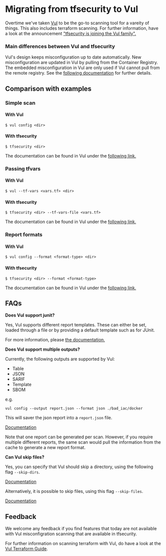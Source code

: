 # Migrating from tfsecurity to Vul
Overtime we've taken [Vul][vul] to be the go-to scanning tool for a vareity of things. This also includes terraform scanning. For further information, have a look at the announcement ["tfsecurity is joining the Vul family".](https://github.com/khulnasoft-lab/tfsecurity/discussions/1994)

### Main differences between Vul and tfsecurity

Vul's design keeps misconfiguration up to date automatically. New misconfiguration are updated in Vul by pulling from the Container Registry. The embedded misconfiguration in Vul are only used if Vul cannot pull from the remote registry. See the [following documentation](https://khulnasoft-lab.github.io/vul/v0.41/docs/scanner/misconfiguration/policy/builtin/#policy-distribution) for further details.

## Comparison with examples
### Simple scan
#### With Vul
```shell
$ vul config <dir>
```
#### With tfsecurity
```shell
$ tfsecurity <dir>
```

The documentation can be found in Vul under the [following link.](https://khulnasoft-lab.github.io/vul/latest/docs/scanner/misconfiguration/)

### Passing tfvars
#### With Vul
```shell
$ vul --tf-vars <vars.tf> <dir>
```
#### With tfsecurity
```shell
$ tfsecurity <dir> --tf-vars-file <vars.tf>
```

The documentation can be found in Vul under the [following link.](https://khulnasoft-lab.github.io/vul/v0.41/docs/scanner/misconfiguration/#terraform-value-overrides)

### Report formats
#### With Vul
```shell
$ vul config --format <format-type> <dir>
```

#### With tfsecurity
```shell
$ tfsecurity <dir> --format <format-type>
```

The documentation can be found in Vul under the [following link.](https://khulnasoft-lab.github.io/vul/v0.41/docs/configuration/reporting/)

## FAQs

**Does Vul support junit?**

Yes, Vul supports different report templates. These can either be set, loaded through a file or by providing a default template such as for JUnit. 

For more information, please [the documentation.](https://khulnasoft-lab.github.io/vul/v0.41/docs/configuration/reporting/#junit)

**Does Vul support multiple outputs?**

Currently, the following outputs are supported by Vul:

* Table
* JSON
* SARIF
* Template
* SBOM

e.g.
```
vul config --output report.json --format json ./bad_iac/docker
```
This will saver the json report into a `report.json` file.

[Documentation](https://khulnasoft-lab.github.io/vul/v0.41/docs/configuration/reporting/)

Note that one report can be generated per scan. However, if you require multiple different reports, the same scan would pull the information from the cache to generate a new report format.

**Can Vul skip files?**

Yes, you can specify that Vul should skip a directory, using the following flag `--skip-dirs`.

[Documentation](https://khulnasoft-lab.github.io/vul/v0.41/docs/configuration/others/)

Alternatively, it is possible to skip files, using this flag `--skip-files`.

[Documentation](https://khulnasoft-lab.github.io/vul/v0.41/docs/configuration/others/#skip-files)

## Feedback

We welcome any feedback if you find features that today are not available with Vul misconfigration scanning that are available in tfsecurity. 

For further information on scanning terraform with Vul, do have a look at the [Vul Terraform Guide](https://khulnasoft-lab.github.io/vul/latest/tutorials/terraform/scannig/).

[vul]: https://github.com/khulnasoft-lab/vul
